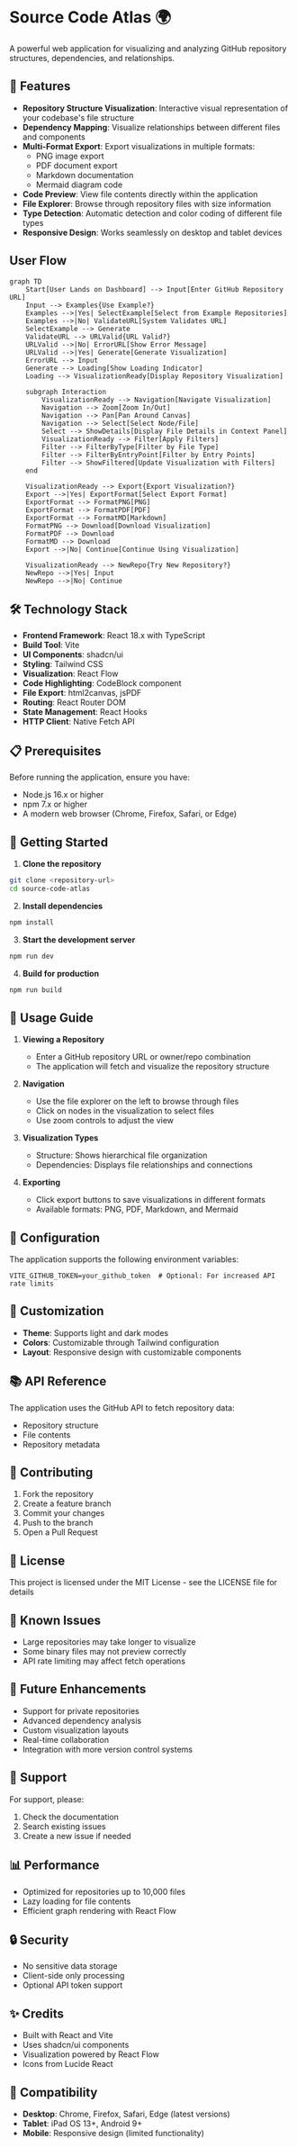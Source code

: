 # Source Code Atlas 🌍

A powerful web application for visualizing and analyzing GitHub repository structures, dependencies, and relationships.

## 🚀 Features

- **Repository Structure Visualization**: Interactive visual representation of your codebase's file structure
- **Dependency Mapping**: Visualize relationships between different files and components
- **Multi-Format Export**: Export visualizations in multiple formats:
  - PNG image export
  - PDF document export
  - Markdown documentation
  - Mermaid diagram code
- **Code Preview**: View file contents directly within the application
- **File Explorer**: Browse through repository files with size information
- **Type Detection**: Automatic detection and color coding of different file types
- **Responsive Design**: Works seamlessly on desktop and tablet devices

## User Flow

```mermaid
graph TD
    Start[User Lands on Dashboard] --> Input[Enter GitHub Repository URL]
    Input --> Examples{Use Example?}
    Examples -->|Yes| SelectExample[Select from Example Repositories]
    Examples -->|No| ValidateURL[System Validates URL]
    SelectExample --> Generate
    ValidateURL --> URLValid{URL Valid?}
    URLValid -->|No| ErrorURL[Show Error Message]
    URLValid -->|Yes| Generate[Generate Visualization]
    ErrorURL --> Input
    Generate --> Loading[Show Loading Indicator]
    Loading --> VisualizationReady[Display Repository Visualization]
    
    subgraph Interaction
        VisualizationReady --> Navigation[Navigate Visualization]
        Navigation --> Zoom[Zoom In/Out]
        Navigation --> Pan[Pan Around Canvas]
        Navigation --> Select[Select Node/File]
        Select --> ShowDetails[Display File Details in Context Panel]
        VisualizationReady --> Filter[Apply Filters]
        Filter --> FilterByType[Filter by File Type]
        Filter --> FilterByEntryPoint[Filter by Entry Points]
        Filter --> ShowFiltered[Update Visualization with Filters]
    end
    
    VisualizationReady --> Export{Export Visualization?}
    Export -->|Yes| ExportFormat[Select Export Format]
    ExportFormat --> FormatPNG[PNG]
    ExportFormat --> FormatPDF[PDF]
    ExportFormat --> FormatMD[Markdown]
    FormatPNG --> Download[Download Visualization]
    FormatPDF --> Download
    FormatMD --> Download
    Export -->|No| Continue[Continue Using Visualization]
    
    VisualizationReady --> NewRepo{Try New Repository?}
    NewRepo -->|Yes| Input
    NewRepo -->|No| Continue
```

## 🛠️ Technology Stack

- **Frontend Framework**: React 18.x with TypeScript
- **Build Tool**: Vite
- **UI Components**: shadcn/ui
- **Styling**: Tailwind CSS
- **Visualization**: React Flow
- **Code Highlighting**: CodeBlock component
- **File Export**: html2canvas, jsPDF
- **Routing**: React Router DOM
- **State Management**: React Hooks
- **HTTP Client**: Native Fetch API

## 📋 Prerequisites

Before running the application, ensure you have:

- Node.js 16.x or higher
- npm 7.x or higher
- A modern web browser (Chrome, Firefox, Safari, or Edge)

## 🚀 Getting Started

1. **Clone the repository**
```bash
git clone <repository-url>
cd source-code-atlas
```

2. **Install dependencies**
```bash
npm install
```

3. **Start the development server**
```bash
npm run dev
```

4. **Build for production**
```bash
npm run build
```

## 📖 Usage Guide

1. **Viewing a Repository**
   - Enter a GitHub repository URL or owner/repo combination
   - The application will fetch and visualize the repository structure

2. **Navigation**
   - Use the file explorer on the left to browse through files
   - Click on nodes in the visualization to select files
   - Use zoom controls to adjust the view

3. **Visualization Types**
   - Structure: Shows hierarchical file organization
   - Dependencies: Displays file relationships and connections

4. **Exporting**
   - Click export buttons to save visualizations in different formats
   - Available formats: PNG, PDF, Markdown, and Mermaid

## 🔧 Configuration

The application supports the following environment variables:

```env
VITE_GITHUB_TOKEN=your_github_token  # Optional: For increased API rate limits
```

## 🎨 Customization

- **Theme**: Supports light and dark modes
- **Colors**: Customizable through Tailwind configuration
- **Layout**: Responsive design with customizable components

## 📚 API Reference

The application uses the GitHub API to fetch repository data:
- Repository structure
- File contents
- Repository metadata

## 🤝 Contributing

1. Fork the repository
2. Create a feature branch
3. Commit your changes
4. Push to the branch
5. Open a Pull Request

## 📄 License

This project is licensed under the MIT License - see the LICENSE file for details

## 🐛 Known Issues

- Large repositories may take longer to visualize
- Some binary files may not preview correctly
- API rate limiting may affect fetch operations

## 🔮 Future Enhancements

- Support for private repositories
- Advanced dependency analysis
- Custom visualization layouts
- Real-time collaboration
- Integration with more version control systems

## 🤝 Support

For support, please:
1. Check the documentation
2. Search existing issues
3. Create a new issue if needed

## 📊 Performance

- Optimized for repositories up to 10,000 files
- Lazy loading for file contents
- Efficient graph rendering with React Flow

## 🔒 Security

- No sensitive data storage
- Client-side only processing
- Optional API token support

## ✨ Credits

- Built with React and Vite
- Uses shadcn/ui components
- Visualization powered by React Flow
- Icons from Lucide React

## 📱 Compatibility

- **Desktop**: Chrome, Firefox, Safari, Edge (latest versions)
- **Tablet**: iPad OS 13+, Android 9+
- **Mobile**: Responsive design (limited functionality)
